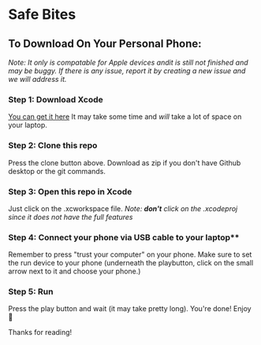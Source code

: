 # Safe Bites

## To Download On Your Personal Phone: 
*Note: It only is compatable for Apple devices andit is still not finished and may be buggy. If there is any issue, report it by creating a new issue and we will address it.*



### Step 1: Download Xcode
[You can get it here](https://apps.apple.com/us/app/xcode/id497799835?mt=12) It may take some time and *will* take a lot of space on your laptop. 


### Step 2: Clone this repo
Press the clone button above. Download as zip if you don't have Github desktop or the git commands. 


### Step 3: Open this repo in Xcode
Just click on the .xcworkspace file. *Note: **don't** click on the .xcodeproj since it does not have the full features*


### Step 4: Connect your phone via USB cable to your laptop**
Remember to press "trust your computer" on your phone. Make sure to set the run device to your phone (underneath the playbutton, click on the small arrow next to it and choose your phone.)


### Step 5: Run
Press the play button and wait (it may take pretty long). You're done! Enjoy 🎉


Thanks for reading!
